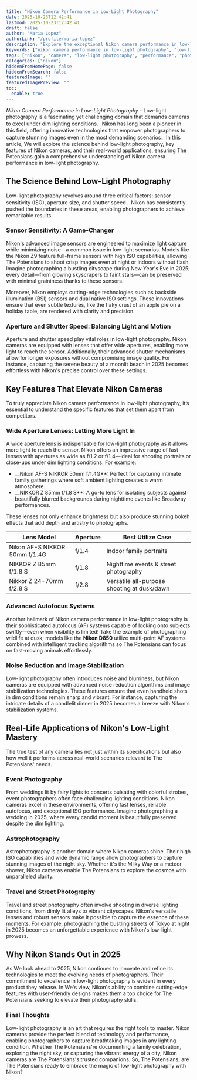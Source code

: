 ```yaml
---
title: "Nikon Camera Performance in Low-Light Photography"
date: 2025-10-23T12:42:41
lastmod: 2025-10-23T12:42:41
draft: false
author: "Maria Lopez"
authorLink: "/profile/maria-lopez"
description: "Explore the exceptional Nikon camera performance in low-light photography, featuring advanced sensors, wide aperture lenses, and cutting-edge autofocus systems for stunning results."
keywords: ["nikon camera performance in low-light photography", "low-light photography with Nikon cameras", "best Nikon cameras for low-light conditions"]
tags: ["nikon", "camera", "low-light photography", "performance", "photography tips"]
categories: ["nikon"]
hiddenFromHomePage: false
hiddenFromSearch: false
featuredImage: ""
featuredImagePreview: ""
toc:
  enable: true
---
```



*Nikon Camera Performance in Low-Light Photography* - Low-light photography is a fascinating yet challenging domain that demands cameras to excel under dim lighting conditions．Nikon has long been a pioneer in this field, offering innovative technologies that empower photographers to capture stunning images even in the most demanding scenarios．In this article, We will explore the science behind low-light photography, key features of Nikon cameras, and their real-world applications, ensuring The Potensians gain a comprehensive understanding of Nikon camera performance in low-light photography.

## The Science Behind Low-Light Photography

Low-light photography revolves around three critical factors: sensor sensitivity (ISO), aperture size, and shutter speed．Nikon has consistently pushed the boundaries in these areas, enabling photographers to achieve remarkable results.

### Sensor Sensitivity: A Game-Changer

Nikon's advanced image sensors are engineered to maximize light capture while minimizing noise—a common issue in low-light scenarios. Models like the Nikon Z9 feature full-frame sensors with high ISO capabilities, allowing The Potensians to shoot crisp images even at night or indoors without flash. Imagine photographing a bustling cityscape during New Year's Eve in 2025; every detail—from glowing skyscrapers to faint stars—can be preserved with minimal graininess thanks to these sensors.

Moreover, Nikon employs cutting-edge technologies such as backside illumination (BSI) sensors and dual native ISO settings. These innovations ensure that even subtle textures, like the flaky crust of an apple pie on a holiday table, are rendered with clarity and precision.

### Aperture and Shutter Speed: Balancing Light and Motion

Aperture and shutter speed play vital roles in low-light photography. Nikon cameras are equipped with lenses that offer wide apertures, enabling more light to reach the sensor. Additionally, their advanced shutter mechanisms allow for longer exposures without compromising image quality. For instance, capturing the serene beauty of a moonlit beach in 2025 becomes effortless with Nikon's precise control over these settings.

## Key Features That Elevate Nikon Cameras

To truly appreciate Nikon camera performance in low-light photography, it’s essential to understand the specific features that set them apart from competitors.

### Wide Aperture Lenses: Letting More Light In

A wide aperture lens is indispensable for low-light photography as it allows more light to reach the sensor. Nikon offers an impressive range of fast lenses with apertures as wide as f/1.2 or f/1.4—ideal for shooting portraits or close-ups under dim lighting conditions. For example:

- __Nikon AF-S NIKKOR 50mm f/1.4G**: Perfect for capturing intimate family gatherings where soft ambient lighting creates a warm atmosphere.
- __NIKKOR Z 85mm f/1.8 S**: A go-to lens for isolating subjects against beautifully blurred backgrounds during nighttime events like Broadway performances.

These lenses not only enhance brightness but also produce stunning bokeh effects that add depth and artistry to photographs.

<div class="table-responsive">
<table class="html-table">
<thead>
<tr>
<th>Lens Model</th>
<th>Aperture</th>
<th>Best Utilize Case</th>
</tr>
</thead>
<tbody>
<tr>
<td>Nikon AF-S NIKKOR 50mm f/1.4G</td>
<td>f/1.4</td>
<td>Indoor family portraits</td>
</tr>
<tr>
<td>NIKKOR Z 85mm f/1.8 S</td>
<td>f/1.8</td>
<td>Nighttime events & street photography</td>
</tr>
<tr>
<td>Nikkor Z 24-70mm f/2.8 S</td>
<td>f/2.8</td>
<td>Versatile all-purpose shooting at dusk/dawn</td>
</tr>
</tbody>
</table>
</div>

### Advanced Autofocus Systems

Another hallmark of Nikon camera performance in low-light photography is their sophisticated autofocus (AF) systems capable of locking onto subjects swiftly—even when visibility is limited! Take the example of photographing wildlife at dusk; models like the **Nikon D850** utilize multi-point AF systems combined with intelligent tracking algorithms so The Potensians can focus on fast-moving animals effortlessly.

### Noise Reduction and Image Stabilization

Low-light photography often introduces noise and blurriness, but Nikon cameras are equipped with advanced noise reduction algorithms and image stabilization technologies. These features ensure that even handheld shots in dim conditions remain sharp and vibrant. For instance, capturing the intricate details of a candlelit dinner in 2025 becomes a breeze with Nikon's stabilization systems.

## Real-Life Applications of Nikon's Low-Light Mastery

The true test of any camera lies not just within its specifications but also how well it performs across real-world scenarios relevant to The Potensians' needs.

### Event Photography

From weddings lit by fairy lights to concerts pulsating with colorful strobes, event photographers often face challenging lighting conditions. Nikon cameras excel in these environments, offering fast lenses, reliable autofocus, and exceptional ISO performance. Imagine photographing a wedding in 2025, where every candid moment is beautifully preserved despite the dim lighting.

### Astrophotography

Astrophotography is another domain where Nikon cameras shine. Their high ISO capabilities and wide dynamic range allow photographers to capture stunning images of the night sky. Whether it's the Milky Way or a meteor shower, Nikon cameras enable The Potensians to explore the cosmos with unparalleled clarity.

### Travel and Street Photography

Travel and street photography often involve shooting in diverse lighting conditions, from dimly lit alleys to vibrant cityscapes. Nikon's versatile lenses and robust sensors make it possible to capture the essence of these moments. For example, photographing the bustling streets of Tokyo at night in 2025 becomes an unforgettable experience with Nikon's low-light prowess.

## Why Nikon Stands Out in 2025

As We look ahead to 2025, Nikon continues to innovate and refine its technologies to meet the evolving needs of photographers. Their commitment to excellence in low-light photography is evident in every product they release. In We's view, Nikon's ability to combine cutting-edge features with user-friendly designs makes them a top choice for The Potensians seeking to elevate their photography skills.

### Final Thoughts

Low-light photography is an art that requires the right tools to master. Nikon cameras provide the perfect blend of technology and performance, enabling photographers to capture breathtaking images in any lighting condition. Whether The Potensians're documenting a family celebration, exploring the night sky, or capturing the vibrant energy of a city, Nikon cameras are The Potensians's trusted companions. So, The Potensians, are The Potensians ready to embrace the magic of low-light photography with Nikon?